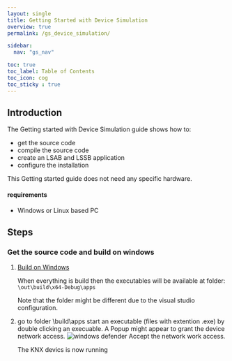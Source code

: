 ```yaml
---
layout: single
title: Getting Started with Device Simulation
overview: true
permalink: /gs_device_simulation/

sidebar:
  nav: "gs_nav"

toc: true
toc_label: Table of Contents
toc_icon: cog
toc_sticky : true
---
```



## Introduction

The Getting started with Device Simulation guide shows how to:
- get the source code
- compile the source code
- create an LSAB and LSSB application
- configure the installation

This Getting started guide does not need any specific hardware.

#### requirements

- Windows or Linux based PC

## Steps

### Get the source code and build on windows

1. [Build on Windows](building_windows)

   When everything is build then the executables will be available at folder:
   `\out\build\x64-Debug\apps`

   Note that the folder might be different due to the visual studio configuration.

2. go to folder \build\apps
   start an executable (files with extention .exe) by double clicking an execuable.
   A Popup might appear to grant the device network access.
   ![windows defender](/assets/images/windows_defender.png)
   Accept the network work access.
   
   The KNX devics is now running

